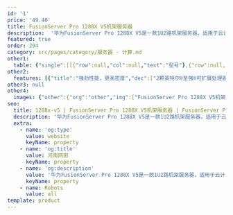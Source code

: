 ```yaml
---
id: '1'
price: '49.40'
title: FusionServer Pro 1288X V5机架服务器
description:  '华为FusionServer Pro 1288X V5是一款1U2路机架服务器，适用于云计算、虚拟化、高性能计算(HPC)、大数据处理等负载的高密度部署，提升数据中心空间利用率。1288X V5在1U空间里可配置2路英特尔®至强®可扩展处理器、24条DDR4内存及8*2.5英寸的本地存储资源。集成DEMT智能功耗管理、FDM智能故障管理等专利技术，可选配华为FusionDirector全生命周期管理软件，能够有效降低运营成本、提升投资回报。'
featured: true
order: 294
category: src/pages/category/服务器 - 计算.md
other1: 
  table: {"single":[[{"row":null,"col":null,"text":"型号"},{"row":null,"col":"3","text":"FusionServer Pro 1288X V5"}],[{"row":null,"col":null,"text":"形态"},{"row":null,"col":"3","text":"1U机架服务器"}],[{"row":null,"col":null,"text":"处理器"},{"row":null,"col":"3","text":"1/2个第一代英特尔®至强®可扩展处理器3100/4100/5100/6100/8100系列，最高205W\n1/2个第二代英特尔®至强®可扩展处理器3200/4200/5200/6200/8200系列，最高205W\n"}],[{"row":null,"col":null,"text":"内存"},{"row":null,"col":"3","text":"24个DDR4内存插槽，最高2933MT/s"}],[{"row":null,"col":null,"text":"本地存储"},{"row":null,"col":"3","text":"• 可配置8个2.5英寸SAS/SATA/SSD硬盘\n• 支持Flash存储： 双M.2 SSDs"}],[{"row":null,"col":null,"text":"RAID支持"},{"row":null,"col":"3","text":"可选配支持RAID0、1、10、5、50、6、60等，支持Cache超级电容保护，提供RAID级别迁移、磁盘漫游、自诊断、Web远程设置等功能"}],[{"row":null,"col":null,"text":"网络"},{"row":null,"col":"3","text":"板载网卡：2*10GE光口与2个OCP 2.0槽位"}],[{"row":null,"col":null,"text":"PCIe扩展"},{"row":null,"col":"3","text":"最多6个PCIe 3.0扩展槽位，包括1个RAID卡专用的PCIe扩展卡，2个OCP 2.0槽位"}],[{"row":null,"col":null,"text":"异构加速"},{"row":null,"col":"3","text":"支持2个单槽位的半高半长的GPU异构加速卡"}],[{"row":null,"col":null,"text":"风扇"},{"row":null,"col":"3","text":"7个热拔插对旋风扇，支持N+1冗余"}],[{"row":null,"col":null,"text":"电源"},{"row":null,"col":"3","text":"可配置2个冗余热插拔电源，支持1+1冗余，可选规格如下：\n• 550W AC白金电源（输入：100V AC～240V AC或192V DC～288V DC）\n• 900W AC白金/钛金电源（输入：100V AC～240V AC或192V DC～288V DC）\n• 1500W AC白金电源：1000W（输入：100V AC～127V AC）、1500W（输入：200V AC～240V AC或192V DC～288V DC）\n• 1500W 380V高压直流电源（输入：260V DC～400V DC）\n• 1200W -48V~-60V直流电源（输入：-38.4V DC～-72V DC）"}],[{"row":null,"col":null,"text":"管理"},{"row":null,"col":"3","text":"• 华为iBMC芯片集成1个专用管理GE网口，提供全面的故障诊断、自动化运维、硬件安全加固等管理特性\n• iBMC支持Redﬁsh、SNMP、IPMI2.0等标准接口；提供基于HTML5/VNC KVM的远程管理界面；支持免CD部署和Agentless特性简化管理复杂度\n• 可选配华为FusionDirector管理软件，提供无状态计算、OS批量部署、固件自动升级等高级管理特性，实现全生命周期智能化、自动化管理"}],[{"row":null,"col":null,"text":"操作系统"},{"row":null,"col":"3","text":"支持Microsoft Windows Sever、Red Hat Enterprise Linux、SUSE Linux Enterprise Server、CentOS、Citrix XenServer、Vmware ESXi等"}],[{"row":null,"col":null,"text":"安全特性"},{"row":null,"col":"3","text":"支持加电密码、管理员密码、TPM 2.0、安全面板等安全特性"}],[{"row":null,"col":null,"text":"工作温度"},{"row":null,"col":"3","text":"5ºC~45ºC (41ºF~113ºF) (符合ASHRAE A3和A4标准)"}],[{"row":null,"col":null,"text":"产品认证"},{"row":null,"col":"3","text":"CE、UL、FCC、CCC、RoHS等"}],[{"row":null,"col":null,"text":"安装套件"},{"row":null,"col":"3","text":"支持L型滑道、可伸缩滑道、抱轨"}],[{"row":null,"col":null,"text":"尺寸(高x宽x深)"},{"row":null,"col":"3","text":"2.5英寸硬盘机箱尺寸：43 mm×447 mm×708 mm"}]]}
other2:
  features: [{"title":"强劲性能，更高密度","dec":["2颗英特尔®至强®可扩展处理器，支持24条DDR4内存，满足大容量内存应用需求；可配置2个半高半长的GPU卡支持异构计算加速；板载2个10GE和1个OCP2.0卡，满足多样组网需求。"]},{"title":"智慧节能，优化能效","dec":["专利的DEMT智能功耗管理技术，采用部件休眠、PID节能调速、电源主备供电等节能措施，节省整机功耗高达15%；采用80PLUS®钛金高能效电源模块，高达96%的能效转换率。"]},{"title":"智能管理，开放集成","dec":["FusionDirector五大智能管理，智能部署管理、资产管理、版本管理、能效管理和故障管理，端到端提升运维效率；标准化开放接口及开发指南，易于第三方管理软件无缝集成。"]}]
other3: null
other4:
  images: {"other":{"org":"other","img":["FusionServer Pro 1288X V5机架服务器.webp"]}}
seo:
  title: 1288x-v5 | FusionServer Pro 1288X V5机架服务器 | FusionServer Pro机架服务器 | FusionServer Pro智能服务器 | 服务器 - 计算 | 数据中心
  description: '华为FusionServer Pro 1288X V5是一款1U2路机架服务器，适用于云计算、虚拟化、高性能计算(HPC)、大数据处理等负载的高密度部署，提升数据中心空间利用率。1288X V5在1U空间里可配置2路英特尔®至强®可扩展处理器、24条DDR4内存及8*2.5英寸的本地存储资源。集成DEMT智能功耗管理、FDM智能故障管理等专利技术，可选配华为FusionDirector全生命周期管理软件，能够有效降低运营成本、提升投资回报。'
  extra:
    - name: 'og:type'
      value: website
      keyName: property
    - name: 'og:title'
      value: 河南网田
      keyName: property
    - name: 'og:description'
      value: '华为FusionServer Pro 1288X V5是一款1U2路机架服务器，适用于云计算、虚拟化、高性能计算(HPC)、大数据处理等负载的高密度部署，提升数据中心空间利用率。1288X V5在1U空间里可配置2路英特尔®至强®可扩展处理器、24条DDR4内存及8*2.5英寸的本地存储资源。集成DEMT智能功耗管理、FDM智能故障管理等专利技术，可选配华为FusionDirector全生命周期管理软件，能够有效降低运营成本、提升投资回报。'
      keyName: property
    - name: Robots
      value: all
template: product
---
```

